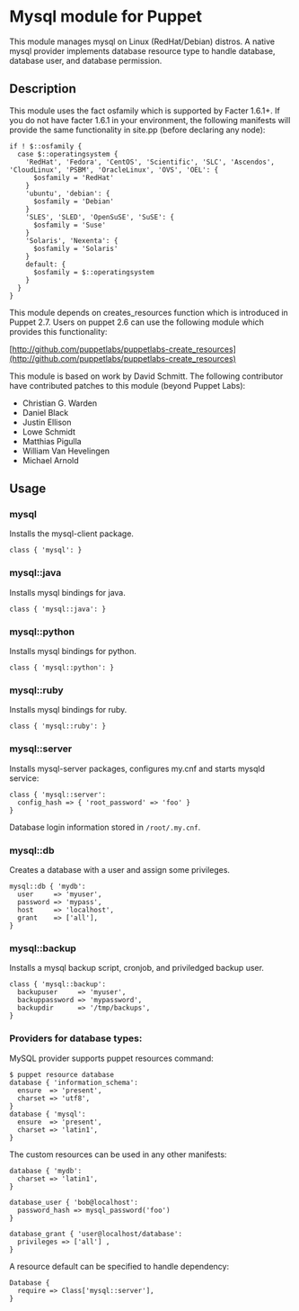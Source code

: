# Mysql module for Puppet

This module manages mysql on Linux (RedHat/Debian) distros. A native mysql provider implements database resource type to handle database, database user, and database permission.

## Description

This module uses the fact osfamily which is supported by Facter 1.6.1+. If you do not have facter 1.6.1 in your environment, the following manifests will provide the same functionality in site.pp (before declaring any node):

    if ! $::osfamily {
      case $::operatingsystem {
        'RedHat', 'Fedora', 'CentOS', 'Scientific', 'SLC', 'Ascendos', 'CloudLinux', 'PSBM', 'OracleLinux', 'OVS', 'OEL': {
          $osfamily = 'RedHat'
        }
        'ubuntu', 'debian': {
          $osfamily = 'Debian'
        }
        'SLES', 'SLED', 'OpenSuSE', 'SuSE': {
          $osfamily = 'Suse'
        }
        'Solaris', 'Nexenta': {
          $osfamily = 'Solaris'
        }
        default: {
          $osfamily = $::operatingsystem
        }
      }
    }

This module depends on creates_resources function which is introduced in Puppet 2.7. Users on puppet 2.6 can use the following module which provides this functionality:

[http://github.com/puppetlabs/puppetlabs-create_resources](http://github.com/puppetlabs/puppetlabs-create_resources)

This module is based on work by David Schmitt. The following contributor have contributed patches to this module (beyond Puppet Labs):

* Christian G. Warden
* Daniel Black
* Justin Ellison
* Lowe Schmidt
* Matthias Pigulla
* William Van Hevelingen
* Michael Arnold

## Usage

### mysql
Installs the mysql-client package.

    class { 'mysql': }

### mysql::java
Installs mysql bindings for java.

    class { 'mysql::java': }

### mysql::python
Installs mysql bindings for python.

    class { 'mysql::python': }

### mysql::ruby
Installs mysql bindings for ruby.

    class { 'mysql::ruby': }

### mysql::server
Installs mysql-server packages, configures my.cnf and starts mysqld service:

    class { 'mysql::server':
      config_hash => { 'root_password' => 'foo' }
    }

Database login information stored in `/root/.my.cnf`.

### mysql::db
Creates a database with a user and assign some privileges.

    mysql::db { 'mydb':
      user     => 'myuser',
      password => 'mypass',
      host     => 'localhost',
      grant    => ['all'],
    }

### mysql::backup
Installs a mysql backup script, cronjob, and priviledged backup user.

    class { 'mysql::backup':
      backupuser     => 'myuser',
      backuppassword => 'mypassword',
      backupdir      => '/tmp/backups',
    }

### Providers for database types:
MySQL provider supports puppet resources command:

    $ puppet resource database
    database { 'information_schema':
      ensure  => 'present',
      charset => 'utf8',
    }
    database { 'mysql':
      ensure  => 'present',
      charset => 'latin1',
    }

The custom resources can be used in any other manifests:

    database { 'mydb':
      charset => 'latin1',
    }

    database_user { 'bob@localhost':
      password_hash => mysql_password('foo')
    }

    database_grant { 'user@localhost/database':
      privileges => ['all'] ,
    }

A resource default can be specified to handle dependency:

    Database {
      require => Class['mysql::server'],
    }
